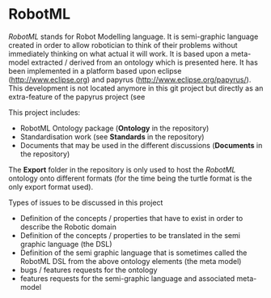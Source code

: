 RobotML
=======

*RobotML* stands for Robot Modelling language.
It is semi-graphic language created in order to allow robotician to think of their problems without immediately thinking on what actual it will work. It is based upon a meta-model extracted / derived from an ontology which is presented here.
It has been implemented in a platform based upon eclipse (http://www.eclipse.org) and papyrus (http://www.eclipse.org/papyrus/). This development is not located anymore in this git project but directly as an extra-feature of the papyrus project (see 

This project includes:
- RobotML Ontology package (**Ontology** in the repository)
- Standardisation work (see **Standards** in the repository)
- Documents that may be used in the different discussions (**Documents** in the repository)

The **Export** folder in the repository is only used to host the *RobotML* ontology onto different formats (for the time being the turtle format is the only export format used).

Types of issues to be discussed in this project
- Definition of the concepts / properties that have to exist in order to describe the Robotic domain
- Definition of the concepts / properties to be translated in the semi graphic language (the DSL)
- Definition of the semi graphic language that is sometimes called the RobotML DSL from the above ontology elements (the meta model)
- bugs / features requests for the ontology
- features requests for the semi-graphic language and associated meta-model
